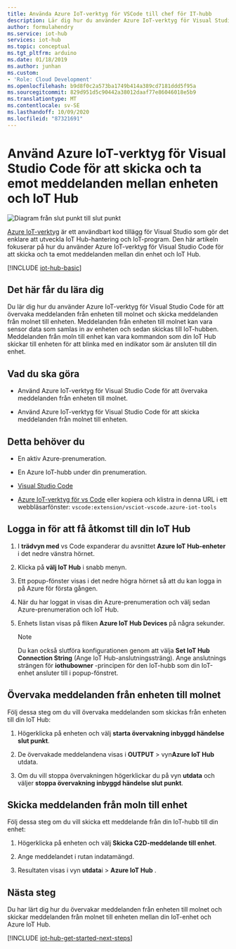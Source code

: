 ```yaml
---
title: Använda Azure IoT-verktyg för VSCode till chef för IT-hubb
description: Lär dig hur du använder Azure IoT-verktyg för Visual Studio Code för att övervaka enheten till moln meddelanden och skicka molnet till enhets meddelanden i Azure IoT Hub.
author: formulahendry
ms.service: iot-hub
services: iot-hub
ms.topic: conceptual
ms.tgt_pltfrm: arduino
ms.date: 01/18/2019
ms.author: junhan
ms.custom:
- 'Role: Cloud Development'
ms.openlocfilehash: b9d8f0c2a573ba1749b414a389cd7181ddd5f95a
ms.sourcegitcommit: 829d951d5c90442a38012daaf77e86046018e5b9
ms.translationtype: MT
ms.contentlocale: sv-SE
ms.lasthandoff: 10/09/2020
ms.locfileid: "87321691"
---
```

# <a name="use-azure-iot-tools-for-visual-studio-code-to-send-and-receive-messages-between-your-device-and-iot-hub"></a>Använd Azure IoT-verktyg för Visual Studio Code för att skicka och ta emot meddelanden mellan enheten och IoT Hub

![Diagram från slut punkt till slut punkt](./media/iot-hub-vscode-iot-toolkit-cloud-device-messaging/e-to-e-diagram.png)

[Azure IoT-verktyg](https://marketplace.visualstudio.com/items?itemName=vsciot-vscode.azure-iot-toolkit) är ett användbart kod tillägg för Visual Studio som gör det enklare att utveckla IoT Hub-hantering och IoT-program. Den här artikeln fokuserar på hur du använder Azure IoT-verktyg för Visual Studio Code för att skicka och ta emot meddelanden mellan din enhet och IoT Hub.

[!INCLUDE [iot-hub-basic](../../includes/iot-hub-basic-partial.md)]

## <a name="what-you-will-learn"></a>Det här får du lära dig

Du lär dig hur du använder Azure IoT-verktyg för Visual Studio Code för att övervaka meddelanden från enheten till molnet och skicka meddelanden från molnet till enheten. Meddelanden från enheten till molnet kan vara sensor data som samlas in av enheten och sedan skickas till IoT-hubben. Meddelanden från moln till enhet kan vara kommandon som din IoT Hub skickar till enheten för att blinka med en indikator som är ansluten till din enhet.

## <a name="what-you-will-do"></a>Vad du ska göra

* Använd Azure IoT-verktyg för Visual Studio Code för att övervaka meddelanden från enheten till molnet.

* Använd Azure IoT-verktyg för Visual Studio Code för att skicka meddelanden från molnet till enheten.

## <a name="what-you-need"></a>Detta behöver du

* En aktiv Azure-prenumeration.

* En Azure IoT-hubb under din prenumeration.

* [Visual Studio Code](https://code.visualstudio.com/)

* [Azure IoT-verktyg för vs Code](https://marketplace.visualstudio.com/items?itemName=vsciot-vscode.azure-iot-tools) eller kopiera och klistra in denna URL i ett webbläsarfönster: `vscode:extension/vsciot-vscode.azure-iot-tools`

## <a name="sign-in-to-access-your-iot-hub"></a>Logga in för att få åtkomst till din IoT Hub

1. I **trädvyn med** vs Code expanderar du avsnittet **Azure IoT Hub-enheter** i det nedre vänstra hörnet.

2. Klicka på **välj IoT Hub** i snabb menyn.

3. Ett popup-fönster visas i det nedre högra hörnet så att du kan logga in på Azure för första gången.

4. När du har loggat in visas din Azure-prenumeration och välj sedan Azure-prenumeration och IoT Hub.

5. Enhets listan visas på fliken **Azure IoT Hub Devices** på några sekunder.

   > [!Note]
   > Du kan också slutföra konfigurationen genom att välja **Set IoT Hub Connection String** (Ange IoT Hub-anslutningssträng). Ange anslutnings strängen för **iothubowner** -principen för den IoT-hubb som din IoT-enhet ansluter till i popup-fönstret.

## <a name="monitor-device-to-cloud-messages"></a>Övervaka meddelanden från enheten till molnet

Följ dessa steg om du vill övervaka meddelanden som skickas från enheten till din IoT Hub:

1. Högerklicka på enheten och välj **starta övervakning inbyggd händelse slut punkt**.

2. De övervakade meddelandena visas i **OUTPUT**  >  vyn**Azure IoT Hub** utdata.

3. Om du vill stoppa övervakningen högerklickar du på vyn **utdata** och väljer **stoppa övervakning inbyggd händelse slut punkt**.

## <a name="send-cloud-to-device-messages"></a>Skicka meddelanden från moln till enhet

Följ dessa steg om du vill skicka ett meddelande från din IoT-hubb till din enhet:

1. Högerklicka på enheten och välj **Skicka C2D-meddelande till enhet**.

2. Ange meddelandet i rutan indatamängd.

3. Resultaten visas i vyn **utdata**i  >  **Azure IoT Hub** .

## <a name="next-steps"></a>Nästa steg

Du har lärt dig hur du övervakar meddelanden från enheten till molnet och skickar meddelanden från molnet till enheten mellan din IoT-enhet och Azure IoT Hub.

[!INCLUDE [iot-hub-get-started-next-steps](../../includes/iot-hub-get-started-next-steps.md)]
